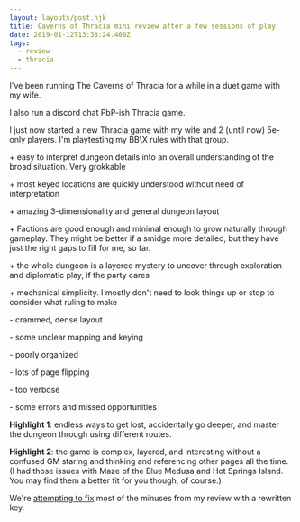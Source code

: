 ```yaml
---
layout: layouts/post.njk
title: Caverns of Thracia mini review after a few sessions of play
date: 2019-01-12T13:38:24.400Z
tags:
  - review
  - thracia
---
```

I've been running The Caverns of Thracia for a while in a duet game with my wife.

I also run a discord chat PbP-ish Thracia game.

I just now started a new Thracia game with my wife and 2 (until now) 5e-only players. I'm playtesting my BB\X rules with that group.

\+ easy to interpret dungeon details into an overall understanding of the broad situation. Very grokkable

\+ most keyed locations are quickly understood without need of interpretation

\+ amazing 3-dimensionality and general dungeon layout

\+ Factions are good enough and minimal enough to grow naturally through gameplay. They might be better if a smidge more detailed, but they have just the right gaps to fill for me, so far.

\+ the whole dungeon is a layered mystery to uncover through exploration and diplomatic play, if the party cares

\+ mechanical simplicity. I mostly don't need to look things up or stop to consider what ruling to make

\- crammed, dense layout

\- some unclear mapping and keying

\- poorly organized

\- lots of page flipping

\- too verbose

\- some errors and missed opportunities

**Highlight 1**: endless ways to get lost, accidentally go deeper, and master the dungeon through using different routes.

**Highlight 2**: the game is complex, layered, and interesting without a confused GM staring and thinking and referencing other pages all the time. (I had those issues with Maze of the Blue Medusa and Hot Springs Island. You may find them a better fit for you though, of course.)

We're [attempting to fix](https://buildingsarepeople.blogspot.com/2018/11/creating-terse-key-and-more-for-caverns.html) most of the minuses from my review with a rewritten key.
